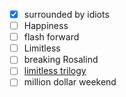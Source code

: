 - [x] surrounded by idiots
- [ ] Happiness
- [ ] flash forward
- [ ] Limitless
- [ ] breaking Rosalind
- [ ] [limitless trilogy](https://www.amazon.in/Black-Swan-Improbable-Randomness-Antifragile/dp/B09GYFSWN8/262-4393834-8109511?pd_rd_w=qg7t3&content-id=amzn1.sym.6d6d3d39-5982-495f-839b-479a2134f3e8&pf_rd_p=6d6d3d39-5982-495f-839b-479a2134f3e8&pf_rd_r=4ZTA5H14TMBDHRSY3ZV7&pd_rd_wg=OELZd&pd_rd_r=ae00b9ca-a174-4e5a-a484-c46c8b939501&pd_rd_i=B09GYFSWN8&psc=1)
- [ ] million dollar weekend